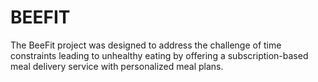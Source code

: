 # BEEFIT
The BeeFit project was designed to address the challenge of time constraints leading to unhealthy eating by offering a subscription-based meal delivery service with personalized meal plans.
